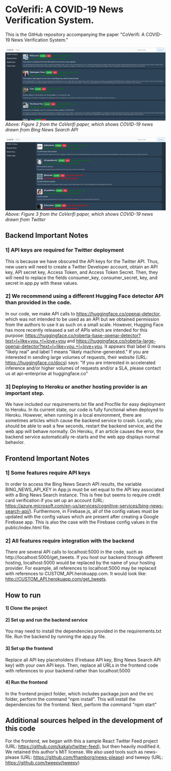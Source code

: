 # CoVerifi: A COVID-19 News Verification System.
This is the GitHub repository accompanying the paper "CoVerifi: A COVID-19 News Verification System." 


![Figure 2 from CoVerifi Paper](https://github.com/nlkolluri/CoVerifi/blob/master/Figure2.jpg?raw=true)
*Above: Figure 2 from the CoVerifi paper, which shows COVID-19 news drawn from Bing News Search API*


![Figure 3 from CoVerifi Paper](https://github.com/nlkolluri/CoVerifi/blob/master/Figure3.jpg?raw=true)
*Above: Figure 3 from the CoVerifi paper, which shows COVID-19 news drawn from Twitter*



## Backend Important Notes
### 1] API keys are required for Twitter deployment
This is because we have obscured the API keys for the Twitter API. Thus, new users will need to create a Twitter Developer account, obtain an API key, API secret key, Access Token, and Access Token Secret. Then, they will need to replace the fields consumer_key, consumer_secret, key, and secret in app.py with these values.
### 2] We recommend using a different Hugging Face detector API than provided in the code.
In our code, we make API calls to https://huggingface.co/openai-detector, which was not intended to be used as an API but we obtained permission from the authors to use it as such on a small scale. However, Hugging Face has more recently released a set of APIs which are intended for this purpose: https://huggingface.co/roberta-base-openai-detector?text=I+like+you.+I+love+you and https://huggingface.co/roberta-large-openai-detector?text=I+like+you.+I+love+you. It appears that label 0 means "likely real" and label 1 means "likely machine-generated." If you are interested in sending large volumes of requests, their website (URL: https://huggingface.co/docs) says:
"If you are interested in accelerated inference and/or higher volumes of requests and/or a SLA, please contact us at api-enterprise at huggingface.co"
### 3] Deploying to Heroku or another hosting provider is an important step.
We have included our requirements.txt file and Procfile for easy deployment to Heroku. In its current state, our code is fully functional when deployed to Heroku. However, when running in a local environment, there are sometimes articles which cause the backend service to crash. Locally, you should be able to wait a few seconds, restart the backend service, and the web app will behave normally. On Heroku, if an article causes the error, the backend service automatically re-starts and the web app displays normal behavior.

## Frontend Important Notes
### 1] Some features require API keys
In order to access the Bing News Search API results, the variable BING_NEWS_API_KEY in App.js must be set equal to the API key associated with a Bing News Search instance. This is free but seems to require credit card verification if you set up an account (URL: https://azure.microsoft.com/en-us/services/cognitive-services/bing-news-search-api/). Furthermore, in Firebase.js, all of the config values must be updated with the config values which are present after creating a Google Firebase app. This is also the case with the Firebase config values in the public/index.html file.

### 2] All features require integration with the backend
There are several API calls to localhost:5000 in the code, such as http://localhost:5000/get_tweets. If you host our backend through different hosting, localhost:5000 would be replaced by the name of your hosting provider. For example, all references to localhost:5000 may be replaced with references to CUSTOM_API.herokuapp.com. It would look like: http://CUSTOM_API.herokuapp.com/get_tweets. 

## How to run
#### 1] Clone the project
#### 2] Set up and run the backend service 
You may need to install the dependencies provided in the requirements.txt file. Run the backend by running the app.py file.
#### 3] Set up the frontend 
Replace all API key placeholders (Firebase API key, Bing News Search API key) with your own API keys. Then, replace all URLs in the frontend code with references to your backend rather than localhost:5000
#### 4] Run the frontend
In the frontend project folder, which includes package.json and the src folder, perform the command "npm install". This will install the dependencies for the frontend. Next, perform the command "npm start"


## Additional sources helped in the development of this code
For the frontend, we began with this a sample React Twitter Feed project (URL: https://github.com/kakaly/twitter-feed), but then heavily modified it. We retained this author's MIT license. We also used tools such as news-please (URL: https://github.com/fhamborg/news-please) and tweepy (URL: https://github.com/tweepy/tweepy)
